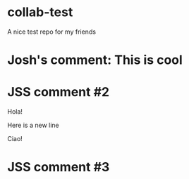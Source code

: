 # collab-test
A nice test repo for my friends

# Josh's comment: This is cool

# JSS comment #2

Hola!



Here is a new line

Ciao!


# JSS comment #3
